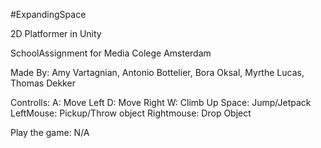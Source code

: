 #ExpandingSpace

2D Platformer in Unity

SchoolAssignment for Media Colege Amsterdam

Made By: Amy Vartagnian, Antonio Bottelier, Bora Oksal, Myrthe Lucas, Thomas Dekker

Controlls: A: Move Left
           D: Move Right
           W: Climb Up
           Space: Jump/Jetpack
           LeftMouse: Pickup/Throw object
           Rightmouse: Drop Object

Play the game: N/A
